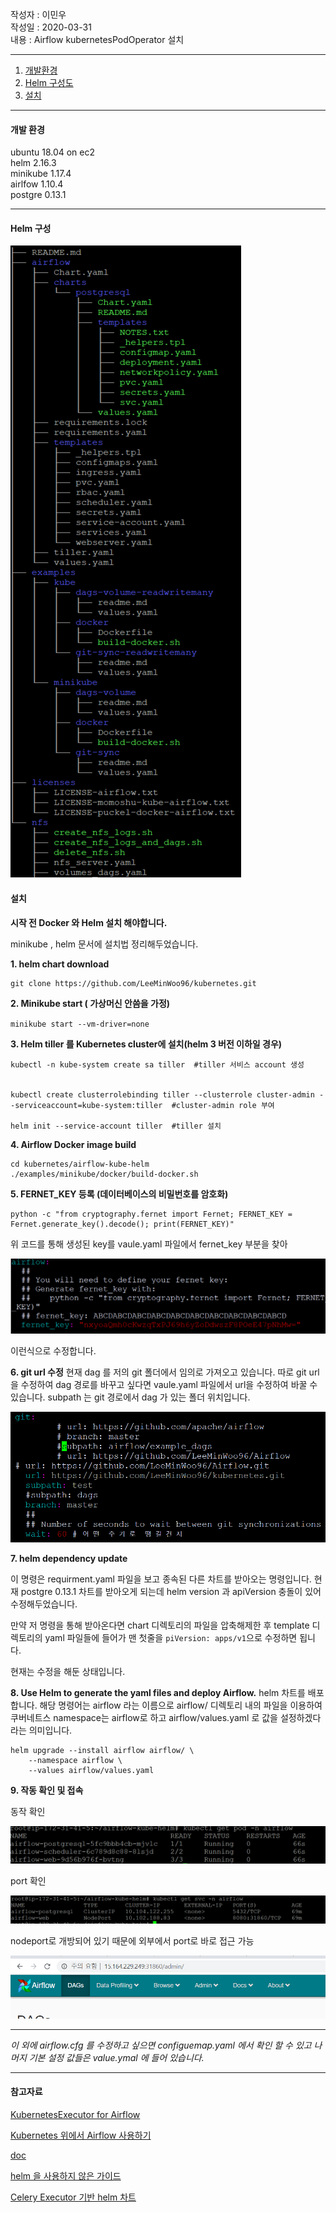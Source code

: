 작성자 : 이민우 <br>
작성일 : 2020-03-31<br>
내용 : Airflow kubernetesPodOperator 설치 <br>

---

1. [ 개발환경](#개발환경)<br>
2. [ Helm 구성도](#Helm-구성)<br>
3. [ 설치](#설치)
---

#### 개발 환경

ubuntu 18.04 on ec2<br>
helm 2.16.3<br>
minikube 1.17.4<br>
airlfow 1.10.4<br>
postgre 0.13.1<br>

---


#### Helm 구성 
![구성](./img/gusung.PNG)



#### 설치 

**시작 전 Docker 와 Helm 설치 해야합니다.**

minikube , helm 문서에 설치법 정리해두었습니다.

**1. helm chart download**
```
git clone https://github.com/LeeMinWoo96/kubernetes.git
```

**2. Minikube start ( 가상머신 안씀을 가정)**

`minikube start --vm-driver=none`

**3. Helm tiller 를 Kubernetes cluster에 설치(helm 3 버전 이하일 경우)<br>**

```
kubectl -n kube-system create sa tiller  #tiller 서비스 account 생성


kubectl create clusterrolebinding tiller --clusterrole cluster-admin --serviceaccount=kube-system:tiller  #cluster-admin role 부여 

helm init --service-account tiller  #tiller 설치

```

**4. Airflow Docker image build**

```
cd kubernetes/airflow-kube-helm
./examples/minikube/docker/build-docker.sh

```

**5. FERNET_KEY 등록 (데이터베이스의 비밀번호를 암호화)**

```
python -c "from cryptography.fernet import Fernet; FERNET_KEY = Fernet.generate_key().decode(); print(FERNET_KEY)"
```

위 코드를 통해 생성된 key를 vaule.yaml 파일에서 fernet_key 부분을 찾아 

![key](./img/key.PNG)

이런식으로 수정합니다.

**6. git url 수정**
현재 dag 를 저의 git 폴더에서 임의로 가져오고 있습니다. 따로 git url을 수정하여 dag 경로를 바꾸고 싶다면 vaule.yaml 파일에서 url을 수정하여 바꿀 수 있습니다. subpath 는 git 경로에서 dag 가 있는 폴더 위치입니다.


![url](./img/url.PNG)

**7. helm dependency update**

이 명령은 requirment.yaml 파일을 보고 종속된 다른 차트를 받아오는 명령입니다.
현재 postgre 0.13.1 차트를 받아오게 되는데 helm version 과 apiVersion 충돌이 있어 수정해두었습니다.

만약 저 명령을 통해 받아온다면 chart 디렉토리의 파일을 압축해제한 후
template 디렉토리의 yaml 파일들에 들어가 맨 첫줄을 `piVersion: apps/v1`으로 수정하면 됩니다.

현재는 수정을 해둔 상태입니다.

**8. Use Helm to generate the yaml files and deploy Airflow.**
helm 차트를 배포합니다. 해당 명령어는
airflow 라는 이름으로 airflow/ 디렉토리 내의 파일을 이용하여 
쿠버네트스 namespace는 airflow로 하고 airflow/values.yaml 로 값을 설정하겠다 라는 의미입니다.

```
helm upgrade --install airflow airflow/ \
    --namespace airflow \
    --values airflow/values.yaml
```

**9. 작동 확인 및 접속**

동작 확인

![run](./img/run.PNG)

port 확인 


![port](./img/port.PNG)

nodeport로 개방되어 있기 때문에 외부에서 port로 바로 접근 가능

![port](./img/web.PNG)


-----

*이 외에 airflow.cfg 를 수정하고 싶으면 configuemap.yaml 에서 확인 할 수 있고
나머지 기본 설정 값들은 value.ymal 에 들어 있습니다.*

---

#### 참고자료

[KubernetesExecutor for Airflow](https://towardsdatascience.com/kubernetesexecutor-for-airflow-e2155e0f909c)

[Kubernetes 위에서 Airflow 사용하기](https://humbledude.github.io/blog/2019/07/12/airflow-on-k8s/)

[doc](https://airflow.apache.org/docs/stable/kubernetes.html)

[helm 을 사용하지 않은 가이드](https://github.com/apache/airflow/tree/master/scripts/ci/kubernetes) 

[Celery Executor 기반 helm 차트](https://github.com/helm/charts/tree/master/stable/airflow)
